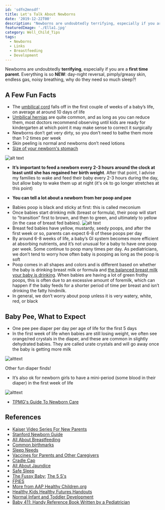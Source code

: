 ```yaml
---
id: 'sdfn2mnsdf'
title: Let's Talk About Newborns
date: '2019-12-22T00'
description: "Newborns are undoubtedly terrifying, especially if you are a first time parent. Everything is so NEW: day-night reversal, pimply/greasy skin, endless gas, noisy breathing, why do they need so much sleep?!"
featuredImage: './Ella1.jpg'
category: Well_Child_Tips
tags:
  - Newborns
  - Links
  - Breastfeeding
  - Development
---
```


Newborns are undoubtedly **terrifying**, especially if you are a **first time parent**.   Everything is so **NEW**: day-night reversal, pimply/greasy skin, endless gas, noisy breathing, why do they need so much sleep?!

## A Few Fun Facts
* The [umbilical cord](https://www.mayoclinic.org/healthy-lifestyle/infant-and-toddler-health/in-depth/umbilical-cord/art-20048250) falls off in the first couple of weeks of a baby’s life, on average at around 10 days of life
* [Umbilical hernias](http://www.childrenshospital.org/conditions-and-treatments/conditions/u/umbilical-hernia) are quite common, and as long as you can reduce them, most doctors recommend observing until kids are ready for kindergarten at which point it may make sense to correct it surgically
* Newborns don’t get very dirty, so you don’t need to bathe them more than 1-2 times per week
* Skin peeling is normal and newborns don’t need lotions  
* [Size of your newborn's stomach](https://www.lllc.ca/thursday-tip-newborns-have-small-stomachs)

![alt text](https://betterdoctor.com/assets/img/blog/baby.jpg)

- **It’s important to feed a newborn every 2-3 hours around the clock at least until she has regained her birth weight**. After that point, I advise my families to wake and feed their baby every 2-3 hours during the day, but allow baby to wake them up at night (it's ok to go longer stretches at this point)

- **You can tell a lot about a newborn from her poop and pee**
 * Babies poop is black and sticky at first: this is called meconium 
 * Once babies start drinking milk (breast or formula), their poop will start to “transition” first to brown, and then to green, and ultimately to yellow (in the case of breast fed babies).
 ![alt text](https://hugyourbaby.org/wp-content/uploads/2017/11/NEWBORN-STOOLS.png)
 * Breast fed babies have yellow, mustardy, seedy poops, and after the first week or so, parents can expect 6-8 of these poops per day
 * By around 6-8 weeks of life, a baby’s GI system becomes more efficient at absorbing nutrients, and it’s not unusual for a baby to have one poop per week.  Some continue to poop many times per day. As pediatricians, we don’t tend to worry how often baby is pooping as long as the poop is soft
 * Poop comes in all shapes and colors and is different based on whether the baby is drinking breast milk or formula and [the balanced breast milk your baby is drinking](https://www.llli.org/breastfeeding-info/foremilk-and-hindmilk/). When babies are having a lot of green frothy poops, this is often due to an excessive amount of foremilk, which can happen if the baby feeds for a shorter period of time per breast and isn’t drinking the fatty hindmilk.
 * In general, we don’t worry about poop unless it is very watery, white, red, or black

## Baby Pee, What to Expect

* One pee pee diaper per day per age of life for the first 5 days 
* In the first week of life when babies are still losing weight, we often see orange/red crystals in the diaper, and these are common in slightly dehydrated babies. They are called urate crystals and will go away once the baby is getting more milk

<p class="text-center">
  <img src="https://www.easybabylife.com/wp-content/uploads/2013/07/how-often-should-a-newborn-pee.jpg" alt="alttext" style="width:initial"/>
</p>

Other fun diaper finds! 
 - It’s also ok for newborn girls to have a mini-period (some blood in their diaper) in the first week of life 
<p class="text-center">
  <img src="http://gregorygordonmd.com/images/blood-vaginal-diaper.jpeg" alt="alttext" style="width:initial"/>
</p>
   
* [TPMG's Guide To Newborn Care](https://mydoctor.kaiserpermanente.org/ncal/structured-content/#/Health_Topic_Newborn_Care_Bathing_and_Changing_Your_Baby_-_Pediatrics.xml)

## References

* [Kaiser Video Series For New Parents](https://mydoctor.kaiserpermanente.org/ncal/healthtools/#/?id=935218)
* [Stanford Newborn Guide](http://med.stanford.edu/newborns.html)  
* [All About Breastfeeding](https://www.llli.org/)
* [Common birthmarks](https://www.healthychildren.org/English/ages-stages/baby/bathing-skin-care/Pages/Your-Newborns-Skin-Birthmarks-and-Rashes.aspx)  
* [Sleep Needs](https://www.healthychildren.org/English/healthy-living/sleep/Pages/Healthy-Sleep-Habits-How-Many-Hours-Does-Your-Child-Need.aspx)
* [Vaccines for Parents and Other Caregivers](https://www.cdc.gov/vaccines/pregnancy/family-caregivers/index.html)
* [Cradle Cap](https://www.healthychildren.org/English/ages-stages/baby/bathing-skin-care/Pages/Cradle-Cap.aspx)
* [All About Jaundice](https://www.healthychildren.org/English/ages-stages/baby/Pages/Jaundice.aspx)
* [Safe Sleep](https://www.healthychildren.org/English/ages-stages/baby/sleep/Pages/A-Parents-Guide-to-Safe-Sleep.aspx)
* [The Fussy Baby](https://www.healthychildren.org/English/ages-stages/baby/crying-colic/Pages/Calming-A-Fussy-Baby.aspx); [The 5 S's](https://www.youtube.com/watch?v=a_64-LbhT3M)
* [FPIES](https://www.kidswithfoodallergies.org/food-protein-induced-enterocolitis-syndrome-fpies.aspx)
* [More from AAP Healthy Children.org](https://www.healthychildren.org/English/Pages/default.aspx)
* [Healthy Kids Healthy Futures Handouts](https://mydoctor.kaiserpermanente.org/ncal/structured-content/Health_Topic_Well_Child_Visits_Birth_to_12.xml?co=%2Fregions%2Fncal)
* [Normal Infant and Toddler Development](https://mydoctor.kaiserpermanente.org/ncal/structured-content/#/Health_Topic_Infants_Toddlers_-_Normal_Growth_Development_-_Staying_Healthy.xml)
* [Baby 411: Handy Reference Book Written by a Pediatrician](https://baby411.com)

